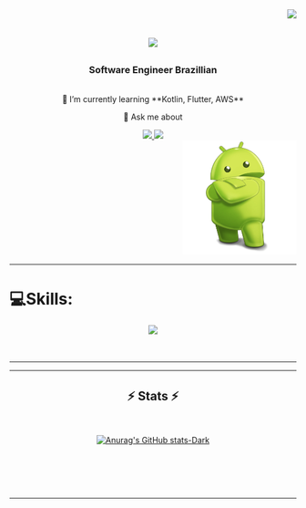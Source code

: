 <img align="right" src="https://visitor-badge.laobi.icu/badge?page_id=salesp07.jhonatansantanaa" />

<h1 align="center">
    <img src="https://readme-typing-svg.herokuapp.com/?font=Poppins=45&center=true&vCenter=true&width=500&height=70&duration=4000&lines=Hi+There!+👋;+I'm+Jhonatan+Santana!;" />
</h1>

<h3 align="center">Software Engineer Brazillian</h3>

<br/>

<div align="center">
 🌱 I’m currently learning **Kotlin, Flutter, AWS**

💬 Ask me about 
 </div>
 
<div align="center"> 
    <div>
      <a href="mailto:jhonatansantanacontact@gmail.com">
        <img src="https://img.shields.io/badge/Gmail-333333?style=for-the-badge&logo=gmail&logoColor=red" />
      </a>
      <a href="https://www.linkedin.com/in/jhonatansantana/" target="_blank">
        <img src="https://img.shields.io/badge/LinkedIn-0077B5?style=for-the-badge&logo=linkedin&logoColor=white" target="_blank" />
      </a>
    </div>
  
 
   <div align="right"> 
       <img src="https://github.com/jhonatansantanaa/jhonatansantanaa/blob/main/android.png"  width="200" height="200"/>
   </div>
  
<!--      <img src="https://img.shields.io/badge/Portfolio-FF5722?style=for-the-badge&logo=todoist&logoColor=white" target="_blank" />  -->
  </a>
</div>

 <hr/>
 
# 💻Skills:
<p align="center">
  <a href="https://skillicons.dev">
    <img src="https://skillicons.dev/icons?i=git,gitlab,kubernetes,docker,aws,c,cpp,cs,dotnet,java,dart,flutter,kotlin,html,css,js,sqlite,mysql,firebase,nodejs,androidstudio,pycharm,vscode,visualstudio,stackoverflow,obsidian,notion," />
  </a>
</p>

<br/>
<hr/>
<hr/>

<h2 align="center">⚡ Stats ⚡</h2>
<br>
<div align=center>
    
 [![Anurag's GitHub stats-Dark](https://github-readme-stats.vercel.app/api?username=jhonatansantanaa&show_icons=true&theme=dark#gh-dark-mode-only)](https://github.com/jhonatansantanaa/github-readme-stats#gh-dark-mode-only)
 
<br/>
    
</div>

<br/><br/>

<hr/>
<br/>

